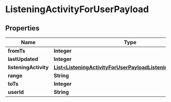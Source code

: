 

# ListeningActivityForUserPayload


## Properties

| Name | Type | Description | Notes |
|------------ | ------------- | ------------- | -------------|
|**fromTs** | **Integer** |  |  |
|**lastUpdated** | **Integer** |  |  |
|**listeningActivity** | [**List&lt;ListeningActivityForUserPayloadListeningActivityInner&gt;**](ListeningActivityForUserPayloadListeningActivityInner.md) |  |  |
|**range** | **String** |  |  |
|**toTs** | **Integer** |  |  |
|**userId** | **String** |  |  |



